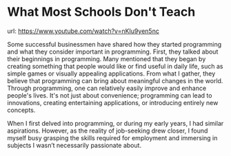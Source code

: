 # What Most Schools Don't Teach

url: https://www.youtube.com/watch?v=nKIu9yen5nc

Some successful businessmen have shared how they started programming and what they consider important in programming.
First, they talked about their beginnings in programming.
Many mentioned that they began by creating something that people would like or find useful in daily life, such as simple games or visually appealing applications.
From what I gather, they believe that programming can bring about meaningful changes in the world. Through programming, one can relatively easily improve and enhance people's lives. It's not just about convenience; programming can lead to innovations, creating entertaining applications, or introducing entirely new concepts.

When I first delved into programming, or during my early years, I had similar aspirations. However, as the reality of job-seeking drew closer, I found myself busy grasping the skills required for employment and immersing in subjects I wasn’t necessarily passionate about.
